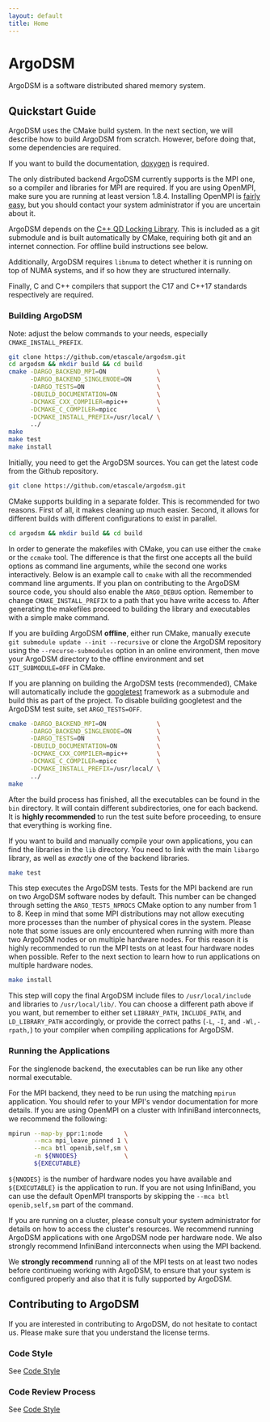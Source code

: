 ```yaml
---
layout: default
title: Home
---
```


# ArgoDSM

ArgoDSM is a software distributed shared memory system.

## Quickstart Guide

ArgoDSM uses the CMake build system. In the next section, we will describe how
to build ArgoDSM from scratch. However, before doing that, some dependencies are
required.

If you want to build the documentation,
[doxygen](http://www.stack.nl/~dimitri/doxygen/) is required.

The only distributed backend ArgoDSM currently supports is the MPI one, so a
compiler and libraries for MPI are required. If you are using OpenMPI, make sure
you are running at least version 1.8.4. Installing OpenMPI is [fairly
easy](https://www.open-mpi.org/faq/?category=building#easy-build), but you
should contact your system administrator if you are uncertain about it.

ArgoDSM depends on the
[C++ QD Locking Library](https://github.com/davidklaftenegger/qd_library).
This is included as a git submodule and is built automatically by CMake,
requiring both git and an internet connection. For offline build instructions
see below.

Additionally, ArgoDSM requires `libnuma` to detect whether it is running on top
of NUMA systems, and if so how they are structured internally.

Finally, C and C++ compilers that support the C17 and C++17 standards
respectively are required.

### Building ArgoDSM

Note: adjust the below commands to your needs, especially `CMAKE_INSTALL_PREFIX`.

``` bash
git clone https://github.com/etascale/argodsm.git
cd argodsm && mkdir build && cd build
cmake -DARGO_BACKEND_MPI=ON              \
      -DARGO_BACKEND_SINGLENODE=ON       \
      -DARGO_TESTS=ON                    \
      -DBUILD_DOCUMENTATION=ON           \
      -DCMAKE_CXX_COMPILER=mpic++        \
      -DCMAKE_C_COMPILER=mpicc           \
      -DCMAKE_INSTALL_PREFIX=/usr/local/ \
      ../
make
make test
make install
```

Initially, you need to get the ArgoDSM sources. You can get the latest code from
the Github repository.

``` bash
git clone https://github.com/etascale/argodsm.git
```

CMake supports building in a separate folder. This is recommended for two
reasons. First of all, it makes cleaning up much easier. Second, it allows for
different builds with different configurations to exist in parallel.

``` bash
cd argodsm && mkdir build && cd build
```

In order to generate the makefiles with CMake, you can use either the `cmake` or
the `ccmake` tool. The difference is that the first one accepts all the build
options as command line arguments, while the second one works interactively.
Below is an example call to `cmake` with all the recommended command line
arguments. If you plan on contributing to the ArgoDSM source code, you should
also enable the `ARGO_DEBUG` option. Remember to change `CMAKE_INSTALL_PREFIX`
to a path that you have write access to. After generating the makefiles proceed
to building the library and executables with a simple make command.

If you are building ArgoDSM **offline**, either run CMake, manually execute
`git submodule update --init --recursive` or clone the ArgoDSM repository using
the `--recurse-submodules` option in an online environment, then move your
ArgoDSM directory to the offline environment and set `GIT_SUBMODULE=OFF` in
CMake.

If you are planning on building the ArgoDSM tests (recommended), CMake will
automatically include the [googletest](https://github.com/google/googletest/)
framework as a submodule and build this as part of the project. To disable
building googletest and the ArgoDSM test suite, set `ARGO_TESTS=OFF`.

``` bash
cmake -DARGO_BACKEND_MPI=ON              \
      -DARGO_BACKEND_SINGLENODE=ON       \
      -DARGO_TESTS=ON                    \
      -DBUILD_DOCUMENTATION=ON           \
      -DCMAKE_CXX_COMPILER=mpic++        \
      -DCMAKE_C_COMPILER=mpicc           \
      -DCMAKE_INSTALL_PREFIX=/usr/local/ \
      ../
make
```

After the build process has finished, all the executables can be found in the
`bin` directory. It will contain different subdirectories, one for each backend.
It is **highly recommended** to run the test suite before proceeding, to ensure
that everything is working fine.

If you want to build and manually compile your own applications, you can find
the libraries in the `lib` directory. You need to link with the main `libargo`
library, as well as *exactly* one of the backend libraries.

``` bash
make test
```

This step executes the ArgoDSM tests. Tests for the MPI backend are run on two
ArgoDSM software nodes by default. This number can be changed through setting
the `ARGO_TESTS_NPROCS` CMake option to any number from 1 to 8. Keep in mind
that some MPI distributions may not allow executing more processes than the
number of physical cores in the system. Please note that some issues are only
encountered when running with more than two ArgoDSM nodes or on multiple
hardware nodes. For this reason it is highly recommended to run the MPI tests
on at least four hardware nodes when possible. Refer to the next section to
learn how to run applications on multiple hardware nodes.

``` bash
make install
```

This step will copy the final ArgoDSM include files to `/usr/local/include` and
libraries to `/usr/local/lib/`. You can choose a different path above if you
want, but remember to either set `LIBRARY_PATH`, `INCLUDE_PATH`, and
`LD_LIBRARY_PATH` accordingly, or provide the correct paths (`-L`, `-I`, and
`-Wl,-rpath,`) to your compiler when compiling applications for ArgoDSM.

### Running the Applications

For the singlenode backend, the executables can be run like any other normal
executable.

For the MPI backend, they need to be run using the matching `mpirun`
application. You should refer to your MPI's vendor documentation for more
details. If you are using OpenMPI on a cluster with InfiniBand interconnects, we
recommend the following:

``` bash
mpirun --map-by ppr:1:node      \
       --mca mpi_leave_pinned 1 \
       --mca btl openib,self,sm \
       -n ${NNODES}             \
       ${EXECUTABLE}
```

`${NNODES}` is the number of hardware nodes you have available and
`${EXECUTABLE}` is the application to run. If you are not using InfiniBand, you
can use the default OpenMPI transports by skipping the `--mca btl
openib,self,sm` part  of the command.

If you are running on a cluster, please consult your system administrator for
details on how to access the cluster's resources. We recommend running ArgoDSM
applications with one ArgoDSM node per hardware node. We also strongly recommend
InfiniBand interconnects when using the MPI backend.

We **strongly recommend** running all of the MPI tests on at least two nodes
before continueing working with ArgoDSM, to ensure that your system is
configured properly and also that it is fully supported by ArgoDSM.

## Contributing to ArgoDSM

If you are interested in contributing to ArgoDSM, do not hesitate to contact us.
Please make sure that you understand the license terms.

### Code Style

See [Code Style](code-style.html)

### Code Review Process

See [Code Style](code-style.html)
